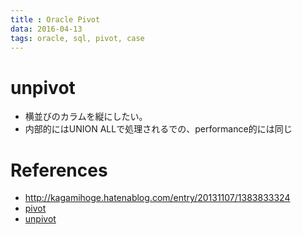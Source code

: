 ```yaml
---
title : Oracle Pivot
data: 2016-04-13
tags: oracle, sql, pivot, case
---
```



# unpivot

+ 横並びのカラムを縦にしたい。
+ 内部的にはUNION ALLで処理されるでの、performance的には同じ

# References

+ <http://kagamihoge.hatenablog.com/entry/20131107/1383833324>
+ [pivot](http://www.insight-tec.com/mailmagazine/ora3/vol422.html)
+ [unpivot](http://www.insight-tec.com/mailmagazine/ora3/vol423.html)
